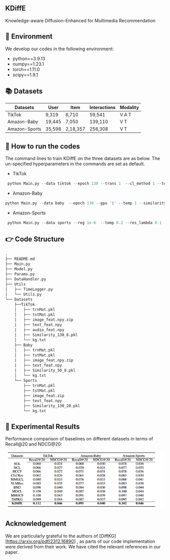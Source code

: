 ## KDiffE
Knowledge-aware Diffusion-Enhanced for Multimedia Recommendation
## 📝 Environment

We develop our codes in the following environment:

- python==3.9.13
- numpy==1.23.1
- torch==1.11.0
- scipy==1.9.1

## 📚 Datasets

| Datasets          | User        | Item      | Interactions | Modality      |
| ------------------- | --------------- |-----------| ---------------- |---------------|
| TikTok             | 9,319          | 6,710   |59,541          | V     A     T |
| Amazon-Baby            | 19,445         | 7,050    | 139,110           | V    T        |
| Amazon-Sports       | 35,598       | 2,18,357 | 256,308        | V  T          |

## 🚀 How to run the codes

The command lines to train KDiffE on the three datasets are as below. The un-specified hyperparameters in the commands are set as default.

- TikTok 

```python
 python Main.py --data tiktok --epoch 130 --trans 1  --cl_method 1 --temp 0.7 --similarity '130_6' --epsilon 0.9 --gpu '4' --step 10 --e_loss 0.7

```

- Amazon-Baby 

```python
python Main.py --data baby  --epoch 130 --gpu '1' --temp 1 --similarity '50_8' --epsilon 0.6 --ssl_reg 0.1 --step 10 --e_loss 0.9 --keepRate 1 --q 1

```

- Amazon-Sports

```python
 python Main.py --data sports --reg 1e-6  --temp 0.2 --res_lambda 0.1 --keepRate 1 --trans 1 --epoch 130 --gpu '0' --similarity '130_20' --epsilon 1 --e_loss 0.5 --q 2 --step 10
```

## 👉 Code Structure

```
.
├── README.md
├── Main.py
├── Model.py
├── Params.py
├── DataHandler.py
├── Utils
│   ├── TimeLogger.py
│   └── Utils.py
└── Datasets
    ├──TikTok 
    │   ├── trnMat.pkl
    │   ├── tstMat.pkl
    |   ├── image_feat.npy.zip
    |   ├── text_feat.npy
    |   ├── audio_feat.npy
    |   ├── Similarity_130_6.pkl
    │   └── kg.txt
    ├── Baby 
    │   ├── trnMat.pkl
    │   ├── tstMat.pkl
    |   ├── image_feat.npy.zip
    |   ├── text_feat.npy
    |   ├── Similarity_50_8.pkl
    │   └── kg.txt
    └── Sports
        ├── trnMat.pkl
        ├── tstMat.pkl
        ├── image_feat.zip
        ├── text_feat.npy
        ├── Similarity_130_20.pkl
        └── kg.txt
```

## 🎯 Experimental Results

Performance comparison of baselines on different datasets in terms of Recall@20 and NDCG@20:

![](./result.png)

## Acknowledgement
We are particularly grateful to the authors of [DiffKG][https://arxiv.org/pdf/2312.16890] , as parts of our code implementation were
derived from their work. We have cited the relevant references in our paper.



